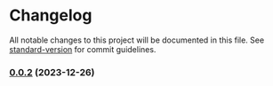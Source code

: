 # Changelog

All notable changes to this project will be documented in this file. See [standard-version](https://github.com/conventional-changelog/standard-version) for commit guidelines.

### [0.0.2](https://github.com/core-ds/test/compare/v0.0.1-beta.9d6afce-beta.f07e6a6-beta.3f48851...v0.0.2) (2023-12-26)
